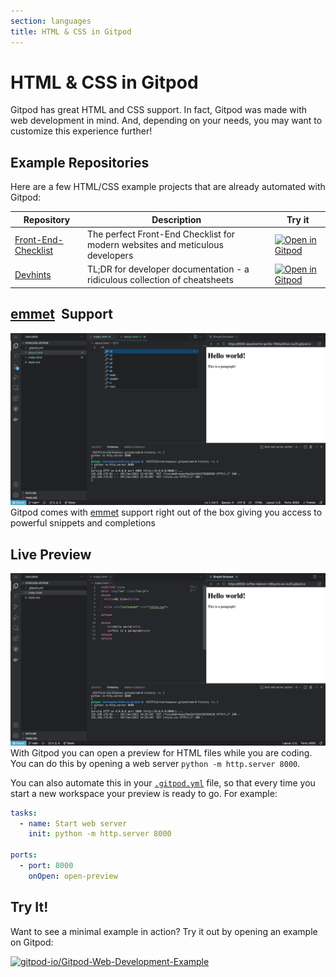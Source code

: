 ```yaml
---
section: languages
title: HTML & CSS in Gitpod
---
```


<script context="module">
  export const prerender = true;
</script>

# HTML & CSS in Gitpod

Gitpod has great HTML and CSS support. In fact, Gitpod was made with web development in mind. And, depending on your needs, you may want to customize this experience further!

## Example Repositories

Here are a few HTML/CSS example projects that are already automated with Gitpod:

<div class="overflow-x-auto">

| Repository                                                                 | Description                                                                   | Try it                                                                                                                                   |
| -------------------------------------------------------------------------- | ----------------------------------------------------------------------------- | ---------------------------------------------------------------------------------------------------------------------------------------- |
| [Front-End-Checklist](https://github.com/thedaviddias/Front-End-Checklist) | The perfect Front-End Checklist for modern websites and meticulous developers | [![Open in Gitpod](https://gitpod.io/button/open-in-gitpod.svg)](https://gitpod.io/#https://github.com/thedaviddias/Front-End-Checklist) |
| [Devhints](https://github.com/rstacruz/cheatsheets)                        | TL;DR for developer documentation - a ridiculous collection of cheatsheets    | [![Open in Gitpod](https://gitpod.io/button/open-in-gitpod.svg)](https://gitpod.io/#https://github.com/rstacruz/cheatsheets)             |

</div>

## [emmet](https://emmet.io/) &nbsp;Support

![emmet demo](../../../static/images/docs/emmet.png)
Gitpod comes with [emmet](https://emmet.io/) support right out of the box giving you access to powerful snippets and completions

## Live Preview

![Live Preview Demo](../../../static/images/docs/html-preview.png)
With Gitpod you can open a preview for HTML files while you are coding. You can do this by opening a web server `python -m http.server 8000`.

You can also automate this in your [`.gitpod.yml`](../config-gitpod-file) file, so that every time you start a new workspace your preview is ready to go. For example:

```yaml
tasks:
  - name: Start web server
    init: python -m http.server 8000

ports:
  - port: 8000
    onOpen: open-preview
```

## Try It!

Want to see a minimal example in action? Try it out by opening an example on Gitpod:

[![gitpod-io/Gitpod-Web-Development-Example](https://gitpod.io/button/open-in-gitpod.svg)](https://gitpod.io/#https://github.com/gitpod-io/Gitpod-Web-Development-Example)
